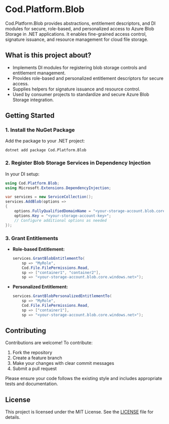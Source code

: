 # Cod.Platform.Blob

Cod.Platform.Blob provides abstractions, entitlement descriptors, and DI modules for secure, role-based, and personalized access to Azure Blob Storage in .NET applications. It enables fine-grained access control, signature issuance, and resource management for cloud file storage.

## What is this project about?
- Implements DI modules for registering blob storage controls and entitlement management.
- Provides role-based and personalized entitlement descriptors for secure access.
- Supplies helpers for signature issuance and resource control.
- Used by consumer projects to standardize and secure Azure Blob Storage integration.

## Getting Started

### 1. Install the NuGet Package
Add the package to your .NET project:

```
dotnet add package Cod.Platform.Blob
```

### 2. Register Blob Storage Services in Dependency Injection
In your DI setup:

```csharp
using Cod.Platform.Blob;
using Microsoft.Extensions.DependencyInjection;

var services = new ServiceCollection();
services.AddBlob(options =>
{
    options.FullyQualifiedDomainName = "<your-storage-account.blob.core.windows.net>";
    options.Key = "<your-storage-account-key>";
    // Configure additional options as needed
});
```

### 3. Grant Entitlements
- **Role-based Entitlement:**
  ```csharp
  services.GrantBlobEntitlementTo(
      sp => "MyRole",
      Cod.File.FilePermissions.Read,
      sp => ["container1", "container2"],
      sp => "<your-storage-account.blob.core.windows.net>");
  ```
- **Personalized Entitlement:**
  ```csharp
  services.GrantBlobPersonalizedEntitlementTo(
      sp => "MyRole",
      Cod.File.FilePermissions.Read,
      sp => ["container1"],
      sp => "<your-storage-account.blob.core.windows.net>");
  ```

## Contributing

Contributions are welcome! To contribute:
1. Fork the repository
2. Create a feature branch
3. Make your changes with clear commit messages
4. Submit a pull request

Please ensure your code follows the existing style and includes appropriate tests and documentation.

## License

This project is licensed under the MIT License. See the [LICENSE](LICENSE) file for details.
